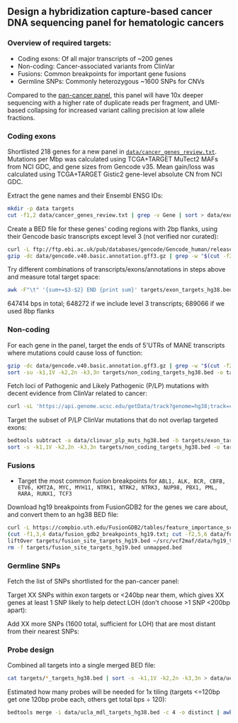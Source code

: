 ## Design a hybridization capture-based cancer DNA sequencing panel for hematologic cancers

### Overview of required targets:
* Coding exons: Of all major transcripts of ~200 genes
* Non-coding: Cancer-associated variants from ClinVar
* Fusions: Common breakpoints for important gene fusions
* Germline SNPs: Commonly heterozygous ~1600 SNPs for CNVs

Compared to the [pan-cancer panel](https://github.com/ucladx/pancan-panel-design), this panel will have 10x deeper sequencing with a higher rate of duplicate reads per fragment, and UMI-based collapsing for increased variant calling precision at low allele fractions.

### Coding exons

Shortlisted 218 genes for a new panel in [`data/cancer_genes_review.txt`](data/cancer_genes_review.txt). Mutations per Mbp was calculated using TCGA+TARGET MuTect2 MAFs from NCI GDC, and gene sizes from Gencode v35. Mean gain/loss was calculated using TCGA+TARGET Gistic2 gene-level absolute CN from NCI GDC.

Extract the gene names and their Ensembl ENSG IDs:
```bash
mkdir -p data targets
cut -f1,2 data/cancer_genes_review.txt | grep -v Gene | sort > data/exon_targets_gene_list.txt
```

Create a BED file for these genes' coding regions with 2bp flanks, using their Gencode basic transcripts except level 3 (not verified nor curated):
```bash
curl -L ftp://ftp.ebi.ac.uk/pub/databases/gencode/Gencode_human/release_40/gencode.v40.basic.annotation.gff3.gz -o data/gencode.v40.basic.annotation.gff3.gz
gzip -dc data/gencode.v40.basic.annotation.gff3.gz | grep -w "$(cut -f2 data/exon_targets_gene_list.txt)" | perl -a -F'\t' -ne '%t=map{split("=")} split(";",$F[8]); if(($t{gene_type} eq "protein_coding" and $F[2] eq "CDS" and $t{level} ne "3" and $t{ID}!~m/PAR/) or ($t{gene_type}=~/lncRNA|miRNA|pseudogene/ and $F[2] eq "exon")){$F[3]-=3; $F[4]+=2; print join("\t",@F[0,3,4],$t{gene_name}.":".$F[2],@F[5,6])."\n"}' | sort -s -k1,1V -k2,2n -k3,3n | bedtools merge -i - -c 4 -o distinct > targets/exon_targets_hg38.bed
```

Try different combinations of transcripts/exons/annotations in steps above and measure total target space:
```bash
awk -F"\t" '{sum+=$3-$2} END {print sum}' targets/exon_targets_hg38.bed
```

647414 bps in total; 648272 if we include level 3 transcripts; 689066 if we used 8bp flanks

### Non-coding

For each gene in the panel, target the ends of 5'UTRs of MANE transcripts where mutations could cause loss of function:
```bash
gzip -dc data/gencode.v40.basic.annotation.gff3.gz | grep -w "$(cut -f2 data/exon_targets_gene_list.txt)" | perl -a -F'\t' -ne '%t=map{split("=")} split(";",$F[8]); if($t{gene_type} eq "protein_coding" and $F[2] eq "five_prime_UTR" and $t{tag}=~/MANE/ and $t{ID}!~m/PAR/){print join("\t",$F[0],$F[3]-2,($F[3]+118<$F[4]?$F[3]+118:$F[4]),$t{gene_name}.":5pUTR")."\n".join("\t",$F[0],($F[4]-118>$F[3]?$F[4]-118:$F[3]),$F[4]+2,$t{gene_name}.":5pUTR")."\n"}' | sort -s -k1,1V -k2,2n -k3,3n | bedtools merge -i - -c 4 -o distinct >> targets/non_coding_targets_hg38.bed
sort -su -k1,1V -k2,2n -k3,3n targets/non_coding_targets_hg38.bed -o targets/non_coding_targets_hg38.bed
```

Fetch loci of Pathogenic and Likely Pathogenic (P/LP) mutations with decent evidence from ClinVar related to cancer:
```bash
curl -sL 'https://api.genome.ucsc.edu/getData/track?genome=hg38;track=clinvarMain' | jq -r '.clinvarMain[] | [.chrom,.chromStart,.chromEnd,._variantId,._clinSignCode,.reviewStatus,.phenotypeList] | @tsv' | perl -a -F'\t' -ne 'print if($F[4]=~m/^P|LP$/ && $F[5]=~m/practice guideline|expert panel|multiple submitters/i) && $F[6]=~m/cancer|lynch|neoplas|tumor|adenoma|carcinoma|li-fraumeni|polyposis|hippel-lindau/i' | cut -f1-4 | sort -su -k1,1V -k2,2n -k3,3n > data/clinvar_plp_muts_hg38.bed
```

Target the subset of P/LP ClinVar mutations that do not overlap targeted exons:
```bash
bedtools subtract -a data/clinvar_plp_muts_hg38.bed -b targets/exon_targets_hg38.bed | sed 's/$/:ClinVar/' | sort -su -k1,1V -k2,2n -k3,3n >> targets/non_coding_targets_hg38.bed
sort -s -k1,1V -k2,2n -k3,3n targets/non_coding_targets_hg38.bed -o targets/non_coding_targets_hg38.bed
```

### Fusions

* Target the most common fusion breakpoints for `ABL1, ALK, BCR, CBFB, ETV6, KMT2A, MYC, MYH11, NTRK1, NTRK2, NTRK3, NUP98, PBX1, PML, RARA, RUNX1, TCF3`

Download hg19 breakpoints from FusionGDB2 for the genes we care about, and convert them to an hg38 BED file:
```bash
curl -L https://compbio.uth.edu/FusionGDB2/tables/feature_importance_scores_top1pct_regions_only_assembled.txt | tr '_' '\t' > data/fusion_gdb2_breakpoints_hg19.txt
(cut -f1,3,4 data/fusion_gdb2_breakpoints_hg19.txt; cut -f2,5,6 data/fusion_gdb2_breakpoints_hg19.txt) | sort -u | grep -wE "^(ABL1|ALK|BCR|CBFB|ETV6|KMT2A|MYC|MYH11|NTRK1|NTRK2|NTRK3|NUP98|PBX1|PML|RARA|RUNX1|TCF3)" | awk -v OFS='\t' '{print $2, $3-1, $3, $1":FusionSite"}' | sort -s -k1,1V -k2,2n -k3,3n > targets/fusion_site_targets_hg19.bed
liftOver targets/fusion_site_targets_hg19.bed ~/src/vcf2maf/data/hg19_to_hg38.chain targets/fusion_site_targets_hg38.bed unmapped.bed
rm -f targets/fusion_site_targets_hg19.bed unmapped.bed
```

### Germline SNPs

Fetch the list of SNPs shortlisted for the pan-cancer panel:

Target XX SNPs within exon targets or <240bp near them, which gives XX genes at least 1 SNP likely to help detect LOH (don't choose >1 SNP <200bp apart):

Add XX more SNPs (1600 total, sufficient for LOH) that are most distant from their nearest SNPs:

### Probe design

Combined all targets into a single merged BED file:
```bash
cat targets/*_targets_hg38.bed | sort -s -k1,1V -k2,2n -k3,3n > data/ucla_mdl_targets_hg38.bed
```

Estimated how many probes will be needed for 1x tiling (targets <=120bp get one 120bp probe each, others get total bps ÷ 120):
```bash
bedtools merge -i data/ucla_mdl_targets_hg38.bed -c 4 -o distinct | awk -F"\t" '{len=$3-$2; sum+=(len<120?120:len)} END {print sum/120}'
```
